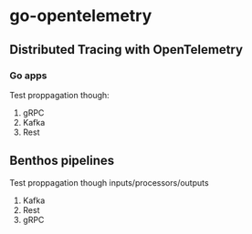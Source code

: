 # go-opentelemetry

## Distributed Tracing with OpenTelemetry

### Go apps

Test proppagation though:

1. gRPC
2. Kafka
3. Rest

## Benthos pipelines

Test proppagation though inputs/processors/outputs

1. Kafka
3. Rest
4. gRPC
